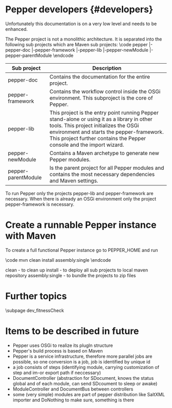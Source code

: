 Pepper developers {#developers}
======

Unfortunately this documentation is on a very low level and needs to be enhanced. 

The Pepper project is not a monolithic architecture. It is separated into the following sub projects which are Maven sub projects:
\code
pepper
|-pepper-doc
|-pepper-framework
|-pepper-lib
|-pepper-newModule
|-pepper-parentModule
\endcode


Sub project  | Description
------------- 		| -------------
pepper-doc  		| Contains the documentation for the entire project. 
pepper-framework	| Contains the workflow control inside the OSGi environment. This subproject is the core of Pepper.
pepper-lib			| This project is the entry point running Pepper stand-alone or using it as a library in other tools. This project initializes the OSGi environment and starts the pepper-framework. This project further contains the Pepper console and the import wizard.
pepper-newModule	| Contains a Maven archetype to generate new Pepper modules.
pepper-parentModule | Is the parent project for all Pepper modules and contains the most necessary dependencies and Maven settings.

To run Pepper only the projects pepper-lib and pepper-framework are necessary. When there is already an OSGi environment only the project pepper-framework is necessary.


Create a runnable Pepper instance with Maven
===

To create a full functional Pepper instance go to PEPPER_HOME and run

\code
mvn clean install assembly:single
\endcode

clean - to clean up
install - to deploy all sub projects to local maven repository
assembly:single - to bundle the projects to zip files

Further topics
===

\subpage dev_fitnessCheck

Items to be described in future
===

* Pepper uses OSGi to realize its plugIn structure
* Pepper's build process is based on Maven 
* Pepper is a service infrastructure, therefore more parallel jobs are possible, so one conversion is a job, job is identified by unique id 
* a job consists of steps (identifying module, carrying customization of step and im-or export path if neccessary) 
* DocumentController (abstraction for SDocument, knows the status global and of each module, can send SDcoument to sleep or awake) 
* ModuleController and DocumentBus between controllers 
* some (very simple) modules are part of pepper distribution like SaltXML importer and DoNothing to make sure, something is there